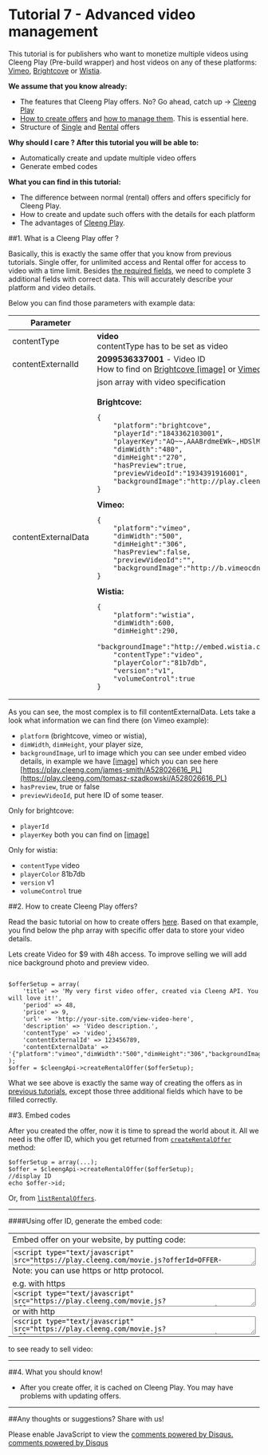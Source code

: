 Tutorial 7 - Advanced video management
======================================


This tutorial is for publishers who want to monetize multiple videos using Cleeng Play (Pre-build wrapper) and host videos on any of these platforms: [Vimeo](http://vimeo.com), [Brightcove](http://brightcove.com) or [Wistia](http://wistia.com).

**We assume that you know already:**

* The features that Cleeng Play offers. No? Go ahead, catch up -> [Cleeng Play](http://play.cleeng.com)
* [How to create offers](Tutorials/02_Creating_Offers) and [how to manage them](Tutorials/04_Manage_your_offers). This is essential here.
* Structure of [Single](v3/Reference/Single_Offer_API) and [Rental](v3/Reference/Rental_Offer_API) offers

**Why should I care ? After this tutorial you will be able to:**

* Automatically create and update multiple video offers
* Generate embed codes

**What you can find in this tutorial:**

* The difference between normal (rental) offers and offers specificly for Cleeng Play.
* How to create and update such offers with the details for each platform
* The advantages of [Cleeng Play](http://play.cleeng.com).

##1. What is a Cleeng Play offer ?

Basically, this is exactly the same offer that you know from previous tutorials. Single offer, for unlimited access and Rental offer for access to video with a time limit.
Besides [the required fields](v3/Reference/Single_Offer_API/Functions/createSingleOffer), we need to complete 3 additional fields with correct data. This will accurately describe your platform and video details.

Below you can find those parameters with example data:

<table class="table table-bordered table-striped">
    <colgroup>
        <col class="span1">
        <col class="span5">
    </colgroup>
    <thead>
        <tr>
            <th>Parameter</th>
            <th>Example</th>
        </tr>
    </thead>
    <tbody>
        <tr>
            <td>contentType</td>
            <td><strong>video</strong><br/>contentType has to be set as video</td>
        </tr>
        <tr>
            <td>contentExternalId</td>
            <td><strong>2099536337001</strong> - Video ID<br/>How to find on <a target="_blank" href="https://d2ck31vttkr8sc.cloudfront.net/img/bc-player_id.png">Brightcove [image]</a> or <a target="_blank" href="https://d2ck31vttkr8sc.cloudfront.net/img/vimeo-id-looks-like-this.png">Vimeo [image]</a></td>
        </tr>
        <tr>
            <td>contentExternalData</td>
            <td>json array with video specification<br/><br/>
                <strong>Brightcove:</strong><br/>
<pre><code class="js">{
    "platform":"brightcove",
    "playerId":"1843362103001",
    "playerKey":"AQ~~,AAABrdmeEWk~,HDSlMwuC-e2wjQi4mKSYh2mvajm7M2Iu",
    "dimWidth":"480",
    "dimHeight":"270",
    "hasPreview":true,
    "previewVideoId":"1934391916001",
    "backgroundImage":"http://play.cleeng.com/resources/img/video_curtains.jpg"
}</code></pre>
                <strong>Vimeo:</strong><br/>
<pre><code class="js">{
    "platform":"vimeo",
    "dimWidth":"500",
    "dimHeight":"306",
    "hasPreview":false,
    "previewVideoId":"",
    "backgroundImage":"http://b.vimeocdn.com/ts/166/821/166821828_640.jpg",
}</code></pre>
                <strong>Wistia:</strong><br/>
<pre><code class="js">{
    "platform":"wistia",
    "dimWidth":600,
    "dimHeight":290,
    "backgroundImage":"http://embed.wistia.com/deliveries/92ccc9740287761fbd1290268661ff9b5ce33d57.jpg",
    "contentType":"video",
    "playerColor":"81b7db",
    "version":"v1",
    "volumeControl":true
}</code></pre>
            </td>
        </tr>
    </tbody>
</table>

As you can see, the most complex is to fill contentExternalData. Lets take a look what information we can find there (on Vimeo example):

- `platform` (brightcove, vimeo or wistia),
- `dimWidth`, `dimHeight`, your player size,
- `backgroundImage`, url to image which you can see under embed video details, in example we have [[image]](http://b.vimeocdn.com/ts/166/821/166821828_640.jpg)  which you can see here [https://play.cleeng.com/james-smith/A528026616_PL](https://play.cleeng.com/tomasz-szadkowski/A528026616_PL)
- `hasPreview`, true or false
- `previewVideoId`, put here ID of some teaser.

Only for brightcove:

- `playerId`
- `playerKey`
both you can find on <a target="_blank" href="https://d2ck31vttkr8sc.cloudfront.net/img/bc-player_id.png">[image]</a>

Only for wistia:

- `contentType` video
- `playerColor` 81b7db
- `version` v1
- `volumeControl` true



##2. How to create Cleeng Play offers?

Read the basic tutorial on how to create offers [here](/Tutorials/02_Creating_Offers). Based on that example, you find below the php array with specific offer data to store your video details.

Lets create Video for $9 with 48h access. To improve selling we will add nice background photo and preview video.

<pre><code class="php">
$offerSetup = array(
    'title' => 'My very first video offer, created via Cleeng API. You will love it!',
    'period' => 48,
    'price' => 9,
    'url' => 'http://your-site.com/view-video-here',
    'description' => 'Video description.',
    'contentType' => 'video',
    'contentExternalId' => 123456789,
    'contentExternalData' => '{"platform":"vimeo","dimWidth":"500","dimHeight":"306","backgroundImage":"http://super.background.com/background.jpg","hasPreview":true,"previewVideoId":"987654321","publisherId":"584833144"}'
);
$offer = $cleengApi->createRentalOffer($offerSetup);
</code></pre>


What we see above is exactly the same way of creating the offers as in [previous tutorials](/Tutorials/02_Creating_Offers), except those three additional fields which have to be filled correctly.

##3. Embed codes

After you created the offer, now it is time to spread the world about it. All we need is the offer ID, which you get returned from [`createRentalOffer`](v3/Reference/Rental_Offer_API/Functions/createRentalOffer) method:
<pre><code class="php">$offerSetup = array(...);
$offer = $cleengApi->createRentalOffer($offerSetup);
//display ID
echo $offer->id;
</code></pre>

Or, from [`listRentalOffers`](v3/Reference/Rental_Offer_API/Functions/listRentalOffers).

----

####Using offer ID, generate the embed code:



<table style="width: 100%"><tr><td>Embed offer on your website, by putting code:</td></tr>
<tr>
<td>
<textarea style="width:100%"><script type="text/javascript" src="https://play.cleeng.com/movie.js?offerId=OFFER-ID&width=XXX&height=YYY" ></script></textarea>
Note: you can use https or http protocol.
</td></tr><tr><td>
e.g. with https <textarea style="width:100%"><script type="text/javascript" src="https://play.cleeng.com/movie.js?offerId=A246854168_XX&width=600&height=430" ></script></textarea>
or with http
<textarea style="width:100%"><script type="text/javascript" src="https://play.cleeng.com/movie.js?offerId=A246854168_XX&width=600&height=430" ></script></textarea>

</td></tr></table>


to see ready to sell video:

<script type="text/javascript" src="http://play.cleeng.com/movie.js?offerId=A246854168_XX&width=500&height=330"></script>
---

##4. What you should know!

- After you create offer, it is cached on Cleeng Play. You may have problems with updating offers.

---

##Any thoughts or suggestions? Share with us!
<div id="disqus_thread"></div>
<script type="text/javascript">
    var disqus_title = 'Cleeng Open';
    var disqus_identifier = 'Cleeng Play';
    var disqus_shortname = 'cleengopen';
    (function() {
        var dsq = document.createElement('script'); dsq.type = 'text/javascript'; dsq.async = true;
        dsq.src = 'http://' + disqus_shortname + '.disqus.com/embed.js';
        (document.getElementsByTagName('head')[0] || document.getElementsByTagName('body')[0]).appendChild(dsq);
    })();
</script>
<noscript>Please enable JavaScript to view the <a href="http://disqus.com/?ref_noscript">comments powered by Disqus.</a></noscript>
<a href="http://disqus.com" class="dsq-brlink">comments powered by <span class="logo-disqus">Disqus</span></a>